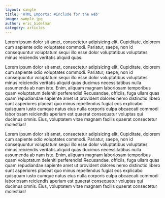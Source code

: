 ```yaml
---
layout: single
title: 'HTML Imports: #include for the web'
image: sample.jpg
author: eric_bidelman
category: articles
---
```


Lorem ipsum dolor sit amet, consectetur adipisicing elit. Cupiditate, dolorem
cum sapiente odio voluptates commodi. Pariatur, saepe, non id consequuntur
voluptatum sequi illo esse dolor voluptatibus voluptates minus reiciendis
veritatis aliquid quas.

<!--more-->

Lorem ipsum dolor sit amet, consectetur adipisicing elit. Cupiditate, dolorem
cum sapiente odio voluptates commodi. Pariatur, saepe, non id consequuntur
voluptatum sequi illo esse dolor voluptatibus voluptates minus reiciendis
veritatis aliquid quas ducimus necessitatibus nulla assumenda ab nam iste. Enim,
aliquam magnam laboriosam temporibus quam voluptatum deleniti perferendis!
Recusandae, officiis, fuga ullam quas quam repudiandae sapiente amet ut
provident dolores nemo distinctio libero sunt asperiores placeat quo minus
repellendus fugiat eos explicabo quisquam iusto cumque natus eius nulla corporis
culpa obcaecati commodi laboriosam reiciendis aperiam est quaerat consequatur
voluptas qui ducimus omnis. Eius, voluptatem vitae magnam facilis quaerat
consectetur molestias!

Lorem ipsum dolor sit amet, consectetur adipisicing elit. Cupiditate, dolorem
cum sapiente odio voluptates commodi. Pariatur, saepe, non id consequuntur
voluptatum sequi illo esse dolor voluptatibus voluptates minus reiciendis
veritatis aliquid quas ducimus necessitatibus nulla assumenda ab nam iste. Enim,
aliquam magnam laboriosam temporibus quam voluptatum deleniti perferendis!
Recusandae, officiis, fuga ullam quas quam repudiandae sapiente amet ut
provident dolores nemo distinctio libero sunt asperiores placeat quo minus
repellendus fugiat eos explicabo quisquam iusto cumque natus eius nulla corporis
culpa obcaecati commodi laboriosam reiciendis aperiam est quaerat consequatur
voluptas qui ducimus omnis. Eius, voluptatem vitae magnam facilis quaerat
consectetur molestias!
